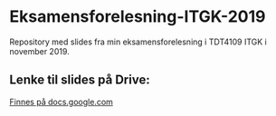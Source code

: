 # Eksamensforelesning-ITGK-2019
Repository med slides fra min eksamensforelesning i TDT4109 ITGK i november 2019.

## Lenke til slides på Drive:
[Finnes på docs.google.com](https://docs.google.com/presentation/d/1786CwmQnt1GWPS9lxd9SEoNc0Fv9VWp8mzOQ3v5TmOM/edit#slide=id.g75768e730b_0_0)
